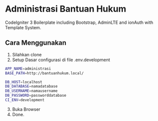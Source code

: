 # Administrasi Bantuan Hukum
CodeIgniter 3 Boilerplate including Bootstrap, AdminLTE and ionAuth with Template System.

## Cara Menggunakan

1. Silahkan clone
2. Setup Dasar configurasi di file .env.development
```bash
APP_NAME=administrasi
BASE_PATH=http://bantuanhukum.local/

DB_HOST=localhost
DB_DATABASE=namadatabase
DB_USERNAME=namausername
DB_PASSWORD=passworddatabase
CI_ENV=development
```
3. Buka Browser
4. Done.
